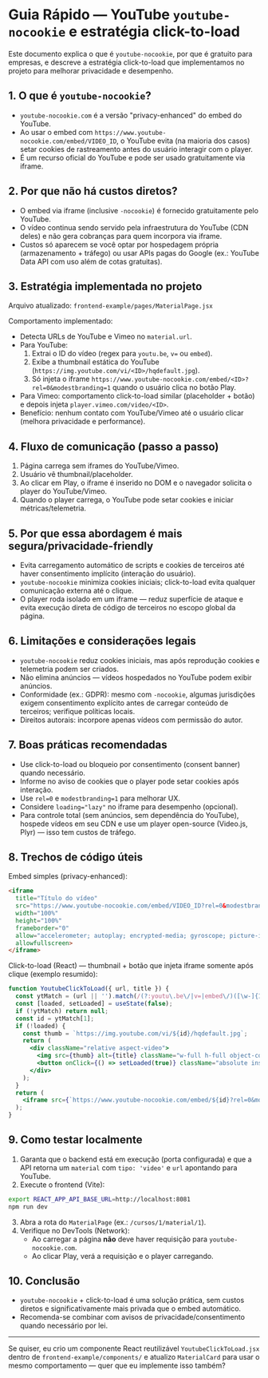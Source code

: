 # Guia Rápido — YouTube `youtube-nocookie` e estratégia click-to-load

Este documento explica o que é `youtube-nocookie`, por que é gratuito para empresas, e descreve a estratégia click-to-load que implementamos no projeto para melhorar privacidade e desempenho.

## 1. O que é `youtube-nocookie`?
- `youtube-nocookie.com` é a versão "privacy-enhanced" do embed do YouTube.
- Ao usar o embed com `https://www.youtube-nocookie.com/embed/VIDEO_ID`, o YouTube evita (na maioria dos casos) setar cookies de rastreamento antes do usuário interagir com o player.
- É um recurso oficial do YouTube e pode ser usado gratuitamente via iframe.

## 2. Por que não há custos diretos?
- O embed via iframe (inclusive `-nocookie`) é fornecido gratuitamente pelo YouTube.
- O vídeo continua sendo servido pela infraestrutura do YouTube (CDN deles) e não gera cobranças para quem incorpora via iframe.
- Custos só aparecem se você optar por hospedagem própria (armazenamento + tráfego) ou usar APIs pagas do Google (ex.: YouTube Data API com uso além de cotas gratuitas).

## 3. Estratégia implementada no projeto
Arquivo atualizado: `frontend-example/pages/MaterialPage.jsx`

Comportamento implementado:
- Detecta URLs de YouTube e Vimeo no `material.url`.
- Para YouTube:
  1. Extrai o ID do vídeo (regex para `youtu.be`, `v=` ou `embed`).
  2. Exibe a thumbnail estática do YouTube (`https://img.youtube.com/vi/<ID>/hqdefault.jpg`).
  3. Só injeta o iframe `https://www.youtube-nocookie.com/embed/<ID>?rel=0&modestbranding=1` quando o usuário clica no botão Play.
- Para Vimeo: comportamento click-to-load similar (placeholder + botão) e depois injeta `player.vimeo.com/video/<ID>`.
- Benefício: nenhum contato com YouTube/Vimeo até o usuário clicar (melhora privacidade e performance).

## 4. Fluxo de comunicação (passo a passo)
1. Página carrega sem iframes do YouTube/Vimeo.
2. Usuário vê thumbnail/placeholder.
3. Ao clicar em Play, o iframe é inserido no DOM e o navegador solicita o player do YouTube/Vimeo.
4. Quando o player carrega, o YouTube pode setar cookies e iniciar métricas/telemetria.

## 5. Por que essa abordagem é mais segura/privacidade-friendly
- Evita carregamento automático de scripts e cookies de terceiros até haver consentimento implícito (interação do usuário).
- `youtube-nocookie` minimiza cookies iniciais; click-to-load evita qualquer comunicação externa até o clique.
- O player roda isolado em um iframe — reduz superfície de ataque e evita execução direta de código de terceiros no escopo global da página.

## 6. Limitações e considerações legais
- `youtube-nocookie` reduz cookies iniciais, mas após reprodução cookies e telemetria podem ser criados.
- Não elimina anúncios — vídeos hospedados no YouTube podem exibir anúncios.
- Conformidade (ex.: GDPR): mesmo com `-nocookie`, algumas jurisdições exigem consentimento explícito antes de carregar conteúdo de terceiros; verifique políticas locais.
- Direitos autorais: incorpore apenas vídeos com permissão do autor.

## 7. Boas práticas recomendadas
- Use click-to-load ou bloqueio por consentimento (consent banner) quando necessário.
- Informe no aviso de cookies que o player pode setar cookies após interação.
- Use `rel=0` e `modestbranding=1` para melhorar UX.
- Considere `loading="lazy"` no iframe para desempenho (opcional).
- Para controle total (sem anúncios, sem dependência do YouTube), hospede vídeos em seu CDN e use um player open-source (Video.js, Plyr) — isso tem custos de tráfego.

## 8. Trechos de código úteis

Embed simples (privacy-enhanced):
```html
<iframe
  title="Título do vídeo"
  src="https://www.youtube-nocookie.com/embed/VIDEO_ID?rel=0&modestbranding=1"
  width="100%"
  height="100%"
  frameborder="0"
  allow="accelerometer; autoplay; encrypted-media; gyroscope; picture-in-picture; fullscreen"
  allowfullscreen>
</iframe>
```

Click-to-load (React) — thumbnail + botão que injeta iframe somente após clique (exemplo resumido):
```jsx
function YoutubeClickToLoad({ url, title }) {
  const ytMatch = (url || '').match(/(?:youtu\.be\/|v=|embed\/)([\w-]{11})/);
  const [loaded, setLoaded] = useState(false);
  if (!ytMatch) return null;
  const id = ytMatch[1];
  if (!loaded) {
    const thumb = `https://img.youtube.com/vi/${id}/hqdefault.jpg`;
    return (
      <div className="relative aspect-video">
        <img src={thumb} alt={title} className="w-full h-full object-cover" />
        <button onClick={() => setLoaded(true)} className="absolute inset-0">Play</button>
      </div>
    );
  }
  return (
    <iframe src={`https://www.youtube-nocookie.com/embed/${id}?rel=0&modestbranding=1`} width="100%" height="100%" />
  );
}
```

## 9. Como testar localmente
1. Garanta que o backend está em execução (porta configurada) e que a API retorna um `material` com `tipo: 'video'` e `url` apontando para YouTube.
2. Execute o frontend (Vite):
```bash
export REACT_APP_API_BASE_URL=http://localhost:8081
npm run dev
```
3. Abra a rota do `MaterialPage` (ex.: `/cursos/1/material/1`).
4. Verifique no DevTools (Network):
   - Ao carregar a página **não** deve haver requisição para `youtube-nocookie.com`.
   - Ao clicar Play, verá a requisição e o player carregando.

## 10. Conclusão
- `youtube-nocookie` + click-to-load é uma solução prática, sem custos diretos e significativamente mais privada que o embed automático.
- Recomenda-se combinar com avisos de privacidade/consentimento quando necessário por lei.

---

Se quiser, eu crio um componente React reutilizável `YoutubeClickToLoad.jsx` dentro de `frontend-example/components/` e atualizo `MaterialCard` para usar o mesmo comportamento — quer que eu implemente isso também?